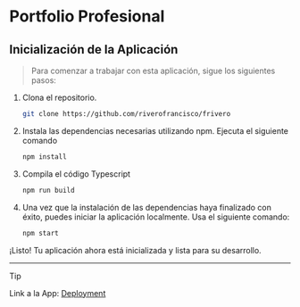 # Portfolio Profesional

## Inicialización de la Aplicación

> Para comenzar a trabajar con esta aplicación, sigue los siguientes pasos:

1. Clona el repositorio.

   ```sh
   git clone https://github.com/riverofrancisco/frivero

   ```

2. Instala las dependencias necesarias utilizando npm. Ejecuta el siguiente comando
   ```sh
   npm install

   ```
3. Compila el código Typescript

   ```sh
   npm run build

   ```

4. Una vez que la instalación de las dependencias haya finalizado con éxito, puedes iniciar la aplicación localmente. Usa el siguiente comando:

   ```sh
   npm start
   ```

¡Listo! Tu aplicación ahora está inicializada y lista para su desarrollo.

---

> [!TIP]
> Link a la App: [Deployment](https://frivero.com.ar/)
